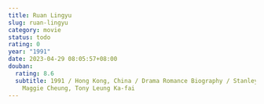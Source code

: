 ```yaml
---
title: Ruan Lingyu
slug: ruan-lingyu
category: movie
status: todo
rating: 0
year: "1991"
date: 2023-04-29 08:05:57+08:00
douban:
  rating: 8.6
  subtitle: 1991 / Hong Kong, China / Drama Romance Biography / Stanley Kwan /
    Maggie Cheung, Tony Leung Ka-fai
---
```




